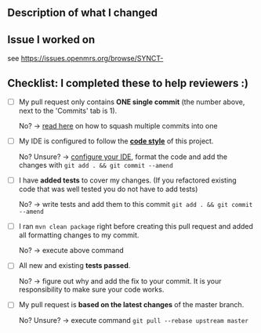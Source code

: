 <!--- Add a pull request title above in this format -->
<!--- real example: 'SYNCT-250 Add Cohort synchronization - REST' -->
<!--- 'SYNCT-JiraIssueNumber JiraIssueTitle' -->
## Description of what I changed
<!--- Describe your changes in detail -->
<!--- It can simply be your commit message, which you must have -->


## Issue I worked on
<!--- This project only accepts pull requests related to open issues -->
<!--- Want a new feature or change? Discuss it in an issue first -->
<!--- Found a bug? Point us to the issue/or create one so we can reproduce it -->
<!--- Just add the issue number at the end: -->
see https://issues.openmrs.org/browse/SYNCT-

## Checklist: I completed these to help reviewers :)
<!--- Put an `x` in the box if you did the task -->
<!--- If you forgot a task please follow the instructions below -->
- [ ] My pull request only contains **ONE single commit**
(the number above, next to the 'Commits' tab is 1).

  No? -> [read here](https://wiki.openmrs.org/display/docs/Pull+Request+Tips) on how to squash multiple commits into one

- [ ] My IDE is configured to follow the [**code style**](https://wiki.openmrs.org/display/docs/Java+Conventions) of this project.

  No? Unsure? -> [configure your IDE](https://wiki.openmrs.org/display/docs/How-To+Setup+And+Use+Your+IDE), format the code and add the changes with `git add . && git commit --amend`

- [ ] I have **added tests** to cover my changes. (If you refactored
  existing code that was well tested you do not have to add tests)

  No? -> write tests and add them to this commit `git add . && git commit --amend`

- [ ] I ran `mvn clean package` right before creating this pull request and
  added all formatting changes to my commit.

  No? -> execute above command

- [ ] All new and existing **tests passed**.

  No? -> figure out why and add the fix to your commit. It is your responsibility to make sure your code works.

- [ ] My pull request is **based on the latest changes** of the master branch.

  No? Unsure? -> execute command `git pull --rebase upstream master`

